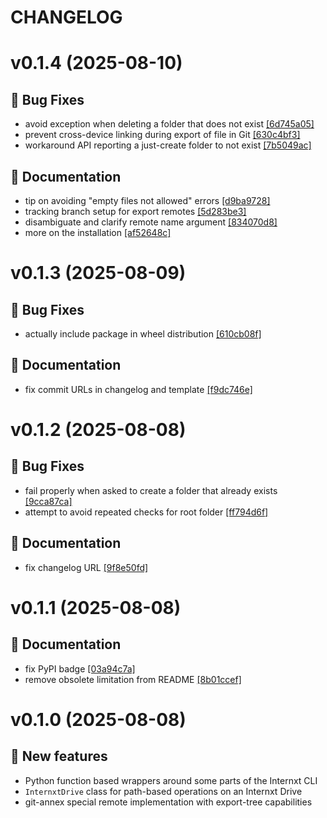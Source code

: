 # CHANGELOG

# v0.1.4 (2025-08-10)

## 🐛 Bug Fixes

- avoid exception when deleting a folder that does not exist [[6d745a05]](https://hub.datalad.org/git-annex/git-annex-remote-internxt/commit/6d745a05)
- prevent cross-device linking during export of file in Git [[630c4bf3]](https://hub.datalad.org/git-annex/git-annex-remote-internxt/commit/630c4bf3)
- workaround API reporting a just-create folder to not exist [[7b5049ac]](https://hub.datalad.org/git-annex/git-annex-remote-internxt/commit/7b5049ac)

## 📝 Documentation

- tip on avoiding "empty files not allowed" errors [[d9ba9728]](https://hub.datalad.org/git-annex/git-annex-remote-internxt/commit/d9ba9728)
- tracking branch setup for export remotes [[5d283be3]](https://hub.datalad.org/git-annex/git-annex-remote-internxt/commit/5d283be3)
- disambiguate and clarify remote name argument [[834070d8]](https://hub.datalad.org/git-annex/git-annex-remote-internxt/commit/834070d8)
- more on the installation [[af52648c]](https://hub.datalad.org/git-annex/git-annex-remote-internxt/commit/af52648c)

# v0.1.3 (2025-08-09)

## 🐛 Bug Fixes

- actually include package in wheel distribution [[610cb08f]](https://hub.datalad.org/git-annex/git-annex-remote-internxt/commit/610cb08f)

## 📝 Documentation

- fix commit URLs in changelog and template [[f9dc746e]](https://hub.datalad.org/git-annex/git-annex-remote-internxt/commit/f9dc746e)

# v0.1.2 (2025-08-08)

## 🐛 Bug Fixes

- fail properly when asked to create a folder that already exists [[9cca87ca]](https://hub.datalad.org/git-annex/git-annex-remote-internxt/commit/9cca87ca)
- attempt to avoid repeated checks for root folder [[ff794d6f]](https://hub.datalad.org/git-annex/git-annex-remote-internxt/commit/ff794d6f)

## 📝 Documentation

- fix changelog URL [[9f8e50fd]](https://hub.datalad.org/git-annex/git-annex-remote-internxt/commit/9f8e50fd)

# v0.1.1 (2025-08-08)

## 📝 Documentation

- fix PyPI badge [[03a94c7a]](https://hub.datalad.org/git-annex/git-annex-remote-internxt/commit/03a94c7a)
- remove obsolete limitation from README [[8b01ccef]](https://hub.datalad.org/git-annex/git-annex-remote-internxt/commit/8b01ccef)

# v0.1.0 (2025-08-08)

## 💫 New features

- Python function based wrappers around some parts of the Internxt CLI
- `InternxtDrive` class for path-based operations on an Internxt Drive
- git-annex special remote implementation with export-tree capabilities
